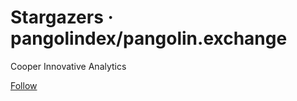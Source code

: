 # Stargazers · pangolindex/pangolin.exchange

 Cooper Innovative Analytics

 [Follow](https://github.com/login?return_to=https%3A%2F%2Fgithub.com%2Fpangolindex%2Fpangolin.exchange%2Fstargazers)

